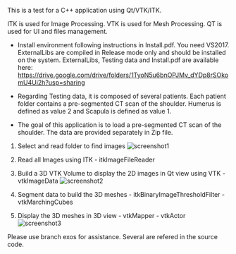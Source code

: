 This is a test for a C++ application using Qt/VTK/ITK.

ITK is used for Image Processing.
VTK is used for Mesh Processing.
QT is used for UI and files management.

- Install environment following instructions in Install.pdf. You need VS2017. ExternalLibs are compiled in Release mode only and should be installed on the system.
ExternalLibs, Testing data and Install.pdf are available here: https://drive.google.com/drive/folders/1TyoN5u6bnOPJMv_dYDp8rSOkomU4Ui2h?usp=sharing

- Regarding Testing data, it is composed of several patients. Each patient folder contains a pre-segmented CT scan of the shoulder. Humerus is defined as value 2 and Scapula is defined as value 1.

- The goal of this application is to load a pre-segmented CT scan of the shoulder. The data are provided separately in Zip file.

1) Select and read folder to find images
![screenshot1](https://user-images.githubusercontent.com/50709142/57864383-11773600-77fc-11e9-96a3-9e1870b2c7e0.PNG)

2) Read all Images using ITK - itkImageFileReader

3) Build a 3D VTK Volume to display the 2D images in Qt view using VTK - vtkImageData
![screenshot2](https://user-images.githubusercontent.com/50709142/57864425-29e75080-77fc-11e9-94c6-67185eb6bcda.PNG)

4) Segment data to build the 3D meshes - itkBinaryImageThresholdFilter - vtkMarchingCubes

5) Display the 3D meshes in 3D view - vtkMapper - vtkActor
![screenshot3](https://user-images.githubusercontent.com/50709142/57864448-3075c800-77fc-11e9-8421-33fb6f388add.PNG)


Please use branch exos for assistance. Several are refered in the source code.
